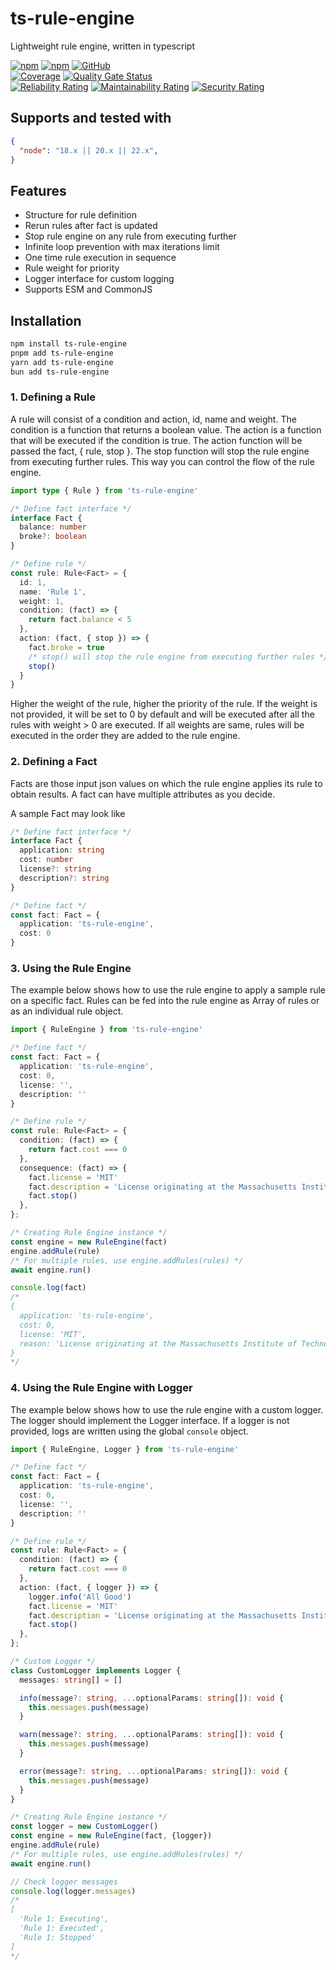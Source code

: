 # ts-rule-engine

Lightweight rule engine, written in typescript

[![npm](https://img.shields.io/npm/v/ts-rule-engine)](https://www.npmjs.com/package/ts-rule-engine)
[![npm](https://img.shields.io/npm/dt/ts-rule-engine)](https://www.npmjs.com/package/ts-rule-engine)
[![GitHub](https://img.shields.io/github/license/ilovepixelart/ts-rule-engine)](https://github.com/ilovepixelart/ts-rule-engine/blob/main/LICENSE)
\
[![Coverage](https://sonarcloud.io/api/project_badges/measure?project=ilovepixelart_ts-rule-engine&metric=coverage)](https://sonarcloud.io/summary/new_code?id=ilovepixelart_ts-rule-engine)
[![Quality Gate Status](https://sonarcloud.io/api/project_badges/measure?project=ilovepixelart_ts-rule-engine&metric=alert_status)](https://sonarcloud.io/summary/new_code?id=ilovepixelart_ts-rule-engine)
\
[![Reliability Rating](https://sonarcloud.io/api/project_badges/measure?project=ilovepixelart_ts-rule-engine&metric=reliability_rating)](https://sonarcloud.io/summary/new_code?id=ilovepixelart_ts-rule-engine)
[![Maintainability Rating](https://sonarcloud.io/api/project_badges/measure?project=ilovepixelart_ts-rule-engine&metric=sqale_rating)](https://sonarcloud.io/summary/new_code?id=ilovepixelart_ts-rule-engine)
[![Security Rating](https://sonarcloud.io/api/project_badges/measure?project=ilovepixelart_ts-rule-engine&metric=security_rating)](https://sonarcloud.io/summary/new_code?id=ilovepixelart_ts-rule-engine)

## Supports and tested with

```json
{
  "node": "18.x || 20.x || 22.x",
}
```

## Features

- Structure for rule definition
- Rerun rules after fact is updated
- Stop rule engine on any rule from executing further
- Infinite loop prevention with max iterations limit
- One time rule execution in sequence
- Rule weight for priority
- Logger interface for custom logging
- Supports ESM and CommonJS

## Installation

```bash
npm install ts-rule-engine
pnpm add ts-rule-engine
yarn add ts-rule-engine
bun add ts-rule-engine
```

### 1. Defining a Rule

A rule will consist of a condition and action, id, name and weight. The condition is a function that returns a boolean value. The action is a function that will be executed if the condition is true. The action function will be passed the fact, { rule, stop }. The stop function will stop the rule engine from executing further rules. This way you can control the flow of the rule engine.

```typescript
import type { Rule } from 'ts-rule-engine'

/* Define fact interface */
interface Fact {
  balance: number
  broke?: boolean
}

/* Define rule */
const rule: Rule<Fact> = {
  id: 1,
  name: 'Rule 1',
  weight: 1,
  condition: (fact) => {
    return fact.balance < 5
  },
  action: (fact, { stop }) => {
    fact.broke = true
    /* stop() will stop the rule engine from executing further rules */
    stop()
  }
}
```

Higher the weight of the rule, higher the priority of the rule. If the weight is not provided, it will be set to 0 by default and will be executed after all the rules with weight > 0 are executed. If all weights are same, rules will be executed in the order they are added to the rule engine.

### 2. Defining a Fact

Facts are those input json values on which the rule engine applies its rule to obtain results. A fact can have multiple attributes as you decide.

A sample Fact may look like

```typescript
/* Define fact interface */
interface Fact {
  application: string
  cost: number
  license?: string
  description?: string
}

/* Define fact */
const fact: Fact = {
  application: 'ts-rule-engine',
  cost: 0
}
```

### 3. Using the Rule Engine

The example below shows how to use the rule engine to apply a sample rule on a specific fact. Rules can be fed into the rule engine as Array of rules or as an individual rule object.

```typescript
import { RuleEngine } from 'ts-rule-engine'

/* Define fact */
const fact: Fact = {
  application: 'ts-rule-engine',
  cost: 0,
  license: '',
  description: ''
}

/* Define rule */
const rule: Rule<Fact> = {
  condition: (fact) => {
    return fact.cost === 0
  },
  consequence: (fact) => {
    fact.license = 'MIT'
    fact.description = 'License originating at the Massachusetts Institute of Technology (MIT) in the late 1980s'
    fact.stop()
  },
};

/* Creating Rule Engine instance */
const engine = new RuleEngine(fact)
engine.addRule(rule)
/* For multiple rules, use engine.addRules(rules) */
await engine.run()

console.log(fact)
/*
{
  application: 'ts-rule-engine',
  cost: 0,
  license: 'MIT',
  reason: 'License originating at the Massachusetts Institute of Technology (MIT) in the late 1980s'
}
*/
```

### 4. Using the Rule Engine with Logger

The example below shows how to use the rule engine with a custom logger. The logger should implement the Logger interface. If a logger is not provided, logs are written using the global `console` object.

```typescript
import { RuleEngine, Logger } from 'ts-rule-engine'

/* Define fact */
const fact: Fact = {
  application: 'ts-rule-engine',
  cost: 0,
  license: '',
  description: ''
}

/* Define rule */
const rule: Rule<Fact> = {
  condition: (fact) => {
    return fact.cost === 0
  },
  action: (fact, { logger }) => {
    logger.info('All Good')
    fact.license = 'MIT'
    fact.description = 'License originating at the Massachusetts Institute of Technology (MIT) in the late 1980s'
    fact.stop()
  },
};

/* Custom Logger */
class CustomLogger implements Logger {
  messages: string[] = []

  info(message?: string, ...optionalParams: string[]): void {
    this.messages.push(message)
  }

  warn(message?: string, ...optionalParams: string[]): void {
    this.messages.push(message)
  }

  error(message?: string, ...optionalParams: string[]): void {
    this.messages.push(message)
  }
}

/* Creating Rule Engine instance */
const logger = new CustomLogger()
const engine = new RuleEngine(fact, {logger})
engine.addRule(rule)
/* For multiple rules, use engine.addRules(rules) */
await engine.run()

// Check logger messages
console.log(logger.messages)
/*
[
  'Rule 1: Executing',
  'Rule 1: Executed',
  'Rule 1: Stopped'
]
*/

```
